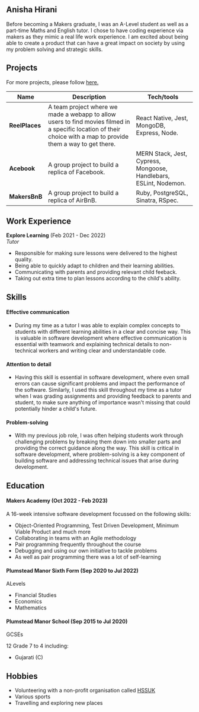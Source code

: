 ## Anisha Hirani

Before becoming a Makers graduate, I was an A-Level student as well as a part-time Maths and English tutor. I chose to have coding experience via makers as they mimic a real life work experience. I am excited about being able to create a product that can have a great impact on society by using my problem solving and strategic skills.

## Projects
For more projects, please follow [here.](https://github.com/anisha-11)

| Name                         | Description       | Tech/tools        |
| ---------------------------- | ----------------- | ----------------- |
| **ReelPlaces**               | A team project where we made a webapp to allow users to find movies filmed in a specific location of their choice with a map to provide them a way to get there. | React Native, Jest, MongoDB, Express, Node. |
| **Acebook** | A group project to build a replica of Facebook. | MERN Stack, Jest, Cypress, Mongoose, Handlebars, ESLint, Nodemon.|
| **MakersBnB** | A group project to build a replica of AirBnB. | Ruby, PostgreSQL, Sinatra, RSpec.|

## Work Experience

**Explore Learning** (Feb 2021 - Dec 2022)  
_Tutor_

- Responsible for making sure lessons were delivered to the highest quality. 
- Being able to quickly adapt to children and their learning abilities.
- Communicating with parents and providing relevant child feeback.
- Taking out extra time to plan lessons according to the child's ability.

## Skills

#### Effective communication

- During my time as a tutor I was able to explain complex concepts to students with different learning abilities in a clear and concise way. This is valuable in software development where effective communication is essential with teamwork and explaining technical details to non-technical workers and writing clear and understandable code. 

#### Attention to detail

- Having this skill is essential in software development, where even small errors can cause significant problems and impact the performance of the software. Similarly, I used this skill throughout my time as a tutor when I was grading assignments and providing feedback to parents and student, to make sure anything of importance wasn't missing that could potentially hinder a child's future.

#### Problem-solving

- With my previous job role, I was often helping students work through challenging problems by breaking them down into smaller parts and providing the correct guidance along the way. This skill is critical in software development, where problem-solving is a key component of building software and addressing technical issues that arise during development.

## Education

#### Makers Academy (Oct 2022 - Feb 2023)

A 16-week intensive software development focussed on the following skills:
- Object-Oriented Programming, Test Driven Development, Minimum Viable Product and much more
- Collaborating in teams with an Agile methodology
- Pair programming frequently throughout the course
- Debugging and using our own initiative to tackle problems 
- As well as pair programming there was a lot of self-learning

#### Plumstead Manor Sixth Form (Sep 2020 to Jul 2022)

ALevels

- Financial Studies 
- Economics 
- Mathematics 

#### Plumstead Manor School (Sep 2015 to Jul 2020)

GCSEs

12 Grade 7 to 4 including:
- Gujarati (C)

## Hobbies

- Volunteering with a non-profit organisation called [HSSUK](https://hssuk.org/)
- Various sports 
- Travelling and exploring new places
